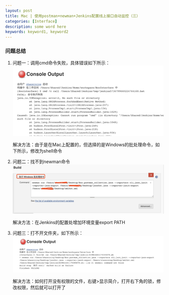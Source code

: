 ```yaml
---
layout: post
title: Mac | 使用postman+newman+Jenkins配置线上接口自动监控（三）
categories: [Interface]
description: some word here
keywords: keyword1, keyword2
---
```


### 问题总结

1. 问题一：调用cmd命令失败，具体错误如下所示：
    ![](/images/2019-1-2-1.png)

   解决方法：由于是在Mac上配置的，但选择的是Windows的批处理命令，如下所示，修改为shell命令


2. 问题二：找不到newman命令
    ![](/images/2019-1-2-2.png)

   解决方法：在Jenkins的配置处增加环境变量export PATH


3. 问题三：打不开文件夹，如下所示：
    ![](/images/2019-1-2-3.png)

   解决方法：如何打开没有权限的文件，右键>显示简介，打开右下角的锁，修改权限，然后就可以打开了

